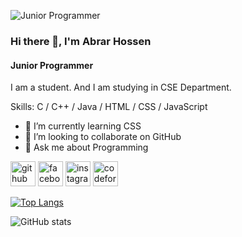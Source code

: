 ![Junior Programmer](https://media.licdn.com/dms/image/v2/D4D16AQF7CebLajYRZA/profile-displaybackgroundimage-shrink_200_800/profile-displaybackgroundimage-shrink_200_800/0/1719419051210?e=2147483647&v=beta&t=Zb55F6h6tETHBZthUL4YhIio8vH94Kb4m1cOexqHHhc)

### Hi there 👋, I'm Abrar Hossen
#### Junior Programmer

I am a student. And I am studying in CSE Department.

Skills: C / C++ / Java / HTML / CSS / JavaScript

- 🌱 I’m currently learning CSS 
- 👯 I’m looking to collaborate on GitHub 
- 💬 Ask me about Programming 


[<img src='https://cdn.jsdelivr.net/npm/simple-icons@3.0.1/icons/github.svg' alt='github' height='40'>](https://github.com/im-AbrarHossen)  [<img src='https://cdn.jsdelivr.net/npm/simple-icons@3.0.1/icons/facebook.svg' alt='facebook' height='40'>](https://www.facebook.com/AbrarHossen273)  [<img src='https://cdn.jsdelivr.net/npm/simple-icons@3.0.1/icons/instagram.svg' alt='instagram' height='40'>](https://www.instagram.com/abrar.hossen_/)  [<img src='https://cdn.jsdelivr.net/npm/simple-icons@3.0.1/icons/codeforces.svg' alt='codeforces' height='40'>](https://codeforces.com/profile/AbrarHossen)  

[![Top Langs](https://github-readme-stats.vercel.app/api/top-langs/?username=im-AbrarHossen)](https://github.com/anuraghazra/github-readme-stats)

![GitHub stats](https://github-readme-stats.vercel.app/api?username=im-AbrarHossen&show_icons=true)  
 

